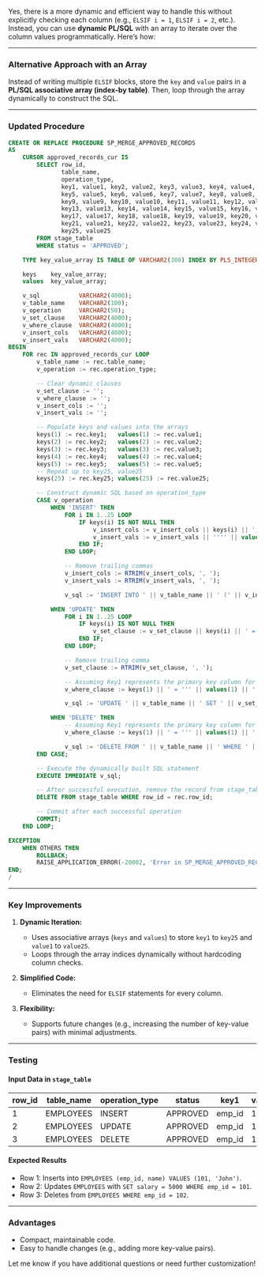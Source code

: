 Yes, there is a more dynamic and efficient way to handle this without explicitly checking each column (e.g., `ELSIF i = 1`, `ELSIF i = 2`, etc.). Instead, you can use **dynamic PL/SQL** with an array to iterate over the column values programmatically. Here’s how:

---

### **Alternative Approach with an Array**
Instead of writing multiple `ELSIF` blocks, store the `key` and `value` pairs in a **PL/SQL associative array (index-by table)**. Then, loop through the array dynamically to construct the SQL.

---

### **Updated Procedure**
```sql
CREATE OR REPLACE PROCEDURE SP_MERGE_APPROVED_RECORDS
AS
    CURSOR approved_records_cur IS
        SELECT row_id,
               table_name,
               operation_type,
               key1, value1, key2, value2, key3, value3, key4, value4,
               key5, value5, key6, value6, key7, value7, key8, value8,
               key9, value9, key10, value10, key11, value11, key12, value12,
               key13, value13, key14, value14, key15, value15, key16, value16,
               key17, value17, key18, value18, key19, value19, key20, value20,
               key21, value21, key22, value22, key23, value23, key24, value24,
               key25, value25
        FROM stage_table
        WHERE status = 'APPROVED';

    TYPE key_value_array IS TABLE OF VARCHAR2(300) INDEX BY PLS_INTEGER;

    keys    key_value_array;
    values  key_value_array;

    v_sql           VARCHAR2(4000);
    v_table_name    VARCHAR2(100);
    v_operation     VARCHAR2(50);
    v_set_clause    VARCHAR2(4000);
    v_where_clause  VARCHAR2(4000);
    v_insert_cols   VARCHAR2(4000);
    v_insert_vals   VARCHAR2(4000);
BEGIN
    FOR rec IN approved_records_cur LOOP
        v_table_name := rec.table_name;
        v_operation := rec.operation_type;

        -- Clear dynamic clauses
        v_set_clause := '';
        v_where_clause := '';
        v_insert_cols := '';
        v_insert_vals := '';

        -- Populate keys and values into the arrays
        keys(1) := rec.key1;   values(1) := rec.value1;
        keys(2) := rec.key2;   values(2) := rec.value2;
        keys(3) := rec.key3;   values(3) := rec.value3;
        keys(4) := rec.key4;   values(4) := rec.value4;
        keys(5) := rec.key5;   values(5) := rec.value5;
        -- Repeat up to key25, value25
        keys(25) := rec.key25; values(25) := rec.value25;

        -- Construct dynamic SQL based on operation_type
        CASE v_operation
            WHEN 'INSERT' THEN
                FOR i IN 1..25 LOOP
                    IF keys(i) IS NOT NULL THEN
                        v_insert_cols := v_insert_cols || keys(i) || ', ';
                        v_insert_vals := v_insert_vals || '''' || values(i) || ''', ';
                    END IF;
                END LOOP;

                -- Remove trailing commas
                v_insert_cols := RTRIM(v_insert_cols, ', ');
                v_insert_vals := RTRIM(v_insert_vals, ', ');

                v_sql := 'INSERT INTO ' || v_table_name || ' (' || v_insert_cols || ') VALUES (' || v_insert_vals || ')';

            WHEN 'UPDATE' THEN
                FOR i IN 1..25 LOOP
                    IF keys(i) IS NOT NULL THEN
                        v_set_clause := v_set_clause || keys(i) || ' = ''' || values(i) || ''', ';
                    END IF;
                END LOOP;

                -- Remove trailing comma
                v_set_clause := RTRIM(v_set_clause, ', ');

                -- Assuming Key1 represents the primary key column for WHERE clause
                v_where_clause := keys(1) || ' = ''' || values(1) || '''';

                v_sql := 'UPDATE ' || v_table_name || ' SET ' || v_set_clause || ' WHERE ' || v_where_clause;

            WHEN 'DELETE' THEN
                -- Assuming Key1 represents the primary key column for WHERE clause
                v_where_clause := keys(1) || ' = ''' || values(1) || '''';

                v_sql := 'DELETE FROM ' || v_table_name || ' WHERE ' || v_where_clause;
        END CASE;

        -- Execute the dynamically built SQL statement
        EXECUTE IMMEDIATE v_sql;

        -- After successful execution, remove the record from stage_table
        DELETE FROM stage_table WHERE row_id = rec.row_id;

        -- Commit after each successful operation
        COMMIT;
    END LOOP;

EXCEPTION
    WHEN OTHERS THEN
        ROLLBACK;
        RAISE_APPLICATION_ERROR(-20002, 'Error in SP_MERGE_APPROVED_RECORDS: ' || SQLERRM);
END;
/
```

---

### **Key Improvements**
1. **Dynamic Iteration:**
   - Uses associative arrays (`keys` and `values`) to store `key1` to `key25` and `value1` to `value25`.
   - Loops through the array indices dynamically without hardcoding column checks.

2. **Simplified Code:**
   - Eliminates the need for `ELSIF` statements for every column.

3. **Flexibility:**
   - Supports future changes (e.g., increasing the number of key-value pairs) with minimal adjustments.

---

### **Testing**
#### **Input Data in `stage_table`**
| row_id | table_name | operation_type | status   | key1    | value1 | key2     | value2 | key3 | value3 |
|--------|------------|----------------|----------|---------|--------|----------|--------|------|--------|
| 1      | EMPLOYEES  | INSERT         | APPROVED | emp_id  | 101    | name     | John   | NULL | NULL   |
| 2      | EMPLOYEES  | UPDATE         | APPROVED | emp_id  | 101    | salary   | 5000   | NULL | NULL   |
| 3      | EMPLOYEES  | DELETE         | APPROVED | emp_id  | 102    | NULL     | NULL   | NULL | NULL   |

#### **Expected Results**
- Row 1: Inserts into `EMPLOYEES (emp_id, name) VALUES (101, 'John')`.
- Row 2: Updates `EMPLOYEES` with `SET salary = 5000 WHERE emp_id = 101`.
- Row 3: Deletes from `EMPLOYEES WHERE emp_id = 102`.

---

### **Advantages**
- Compact, maintainable code.
- Easy to handle changes (e.g., adding more key-value pairs).

Let me know if you have additional questions or need further customization!
